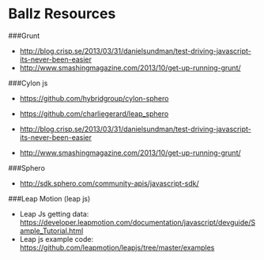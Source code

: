 # Ballz Resources

###Grunt

- http://blog.crisp.se/2013/03/31/danielsundman/test-driving-javascript-its-never-been-easier
- http://www.smashingmagazine.com/2013/10/get-up-running-grunt/

###Cylon js

- https://github.com/hybridgroup/cylon-sphero
- https://github.com/charliegerard/leap_sphero


- http://blog.crisp.se/2013/03/31/danielsundman/test-driving-javascript-its-never-been-easier
- http://www.smashingmagazine.com/2013/10/get-up-running-grunt/

###Sphero
- http://sdk.sphero.com/community-apis/javascript-sdk/


###Leap Motion (leap js)

- Leap Js getting data: 
https://developer.leapmotion.com/documentation/javascript/devguide/Sample_Tutorial.html
- Leap js example code: 
https://github.com/leapmotion/leapjs/tree/master/examples
